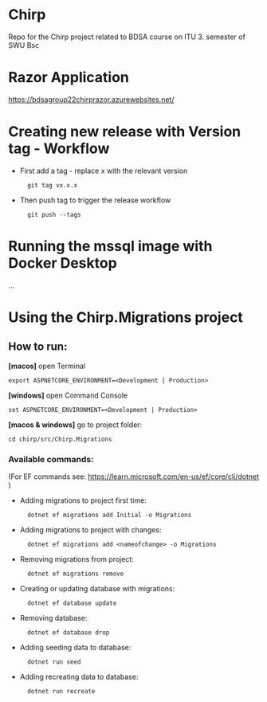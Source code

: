 # Chirp
Repo for the Chirp project related to BDSA course on ITU 3. semester of SWU Bsc

# Razor Application
https://bdsagroup22chirprazor.azurewebsites.net/

# Creating new release with Version tag - Workflow
* First add a tag - replace x with the relevant version

 		git tag vx.x.x

* Then push tag to trigger the release workflow

		git push --tags

# Running the mssql image with Docker Desktop
...

# Using the Chirp.Migrations project

## How to run:

**[macos]**
open Terminal

	export ASPNETCORE_ENVIRONMENT=<Development | Production>

**[windows]**
open Command Console
  
	set ASPNETCORE_ENVIRONMENT=<Development | Production>

**[macos & windows]**
go to project folder:

	cd chirp/src/Chirp.Migrations

### Available commands:
(For EF commands see: https://learn.microsoft.com/en-us/ef/core/cli/dotnet )

* Adding migrations to project first time:

    	dotnet ef migrations add Initial -o Migrations

* Adding migrations to project with changes:

    	dotnet ef migrations add <nameofchange> -o Migrations


* Removing migrations from project:

    	dotnet ef migrations remove


* Creating or updating database with migrations:

    	dotnet ef database update

* Removing database:

    	dotnet ef database drop


* Adding seeding data to database:

    	dotnet run seed	

* Adding recreating data to database:

    	dotnet run recreate

